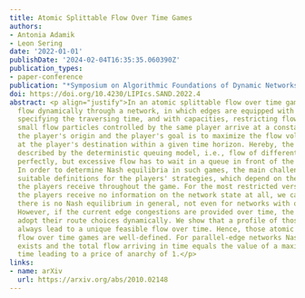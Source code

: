 ```yaml
---
title: Atomic Splittable Flow Over Time Games
authors:
- Antonia Adamik
- Leon Sering
date: '2022-01-01'
publishDate: '2024-02-04T16:35:35.060390Z'
publication_types:
- paper-conference
publication: "*Symposium on Algorithmic Foundations of Dynamic Networks (SAND'22)*"
doi: https://doi.org/10.4230/LIPIcs.SAND.2022.4
abstract: <p align="justify">In an atomic splittable flow over time game, finitely many players route
  flow dynamically through a network, in which edges are equipped with transit times,
  specifying the traversing time, and with capacities, restricting flow rates. Infinitesimally
  small flow particles controlled by the same player arrive at a constant rate at
  the player's origin and the player's goal is to maximize the flow volume that arrives
  at the player's destination within a given time horizon. Hereby, the flow dynamics
  described by the deterministic queuing model, i.e., flow of different players merges
  perfectly, but excessive flow has to wait in a queue in front of the bottle-neck.
  In order to determine Nash equilibria in such games, the main challenge is to consider
  suitable definitions for the players' strategies, which depend on the level of information
  the players receive throughout the game. For the most restricted version, in which
  the players receive no information on the network state at all, we can show that
  there is no Nash equilibrium in general, not even for networks with only two edges.
  However, if the current edge congestions are provided over time, the players can
  adopt their route choices dynamically. We show that a profile of those strategies
  always lead to a unique feasible flow over time. Hence, those atomic splittable
  flow over time games are well-defined. For parallel-edge networks Nash equilibria
  exists and the total flow arriving in time equals the value of a maximum flow over
  time leading to a price of anarchy of 1.</p>
links:
- name: arXiv
  url: https://arxiv.org/abs/2010.02148
---
```

